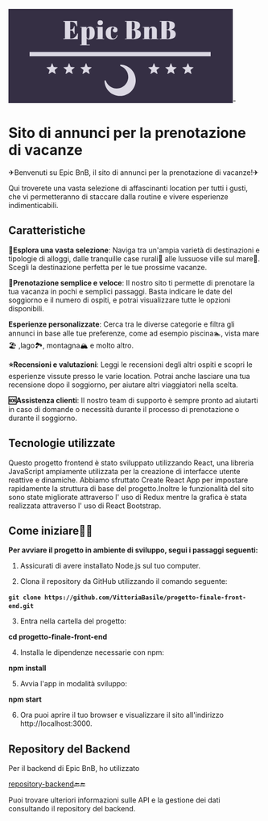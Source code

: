 ![Epic BnB Logo](./src/assets/logo_epic_bnb2.png)-

# Sito di annunci per la prenotazione di vacanze

✈Benvenuti su Epic BnB, il sito di annunci per la prenotazione di vacanze!✈

Qui troverete una vasta selezione di affascinanti location per tutti i gusti, che vi permetteranno di staccare dalla routine e vivere esperienze indimenticabili.

## Caratteristiche

**🔎Esplora una vasta selezione**: Naviga tra un'ampia varietà di destinazioni e tipologie di alloggi, dalle tranquille case rurali🏡 alle lussuose ville sul mare🌅. Scegli la destinazione perfetta per le tue prossime vacanze.

**📅Prenotazione semplice e veloce**: Il nostro sito ti permette di prenotare la tua vacanza in pochi e semplici passaggi. Basta indicare le date del soggiorno e il numero di ospiti, e potrai visualizzare tutte le opzioni disponibili.

**Esperienze personalizzate**: Cerca tra le diverse categorie e filtra gli annunci in base alle tue preferenze, come ad esempio piscina🏊, vista mare🏖 ,lago🏞, montagna🏔 e molto altro.

**⭐Recensioni e valutazioni**: Leggi le recensioni degli altri ospiti e scopri le esperienze vissute presso le varie location. Potrai anche lasciare una tua recensione dopo il soggiorno, per aiutare altri viaggiatori nella scelta.

**🆘Assistenza clienti**: Il nostro team di supporto è sempre pronto ad aiutarti in caso di domande o necessità durante il processo di prenotazione o durante il soggiorno.

## Tecnologie utilizzate

Questo progetto frontend è stato sviluppato utilizzando React, una libreria JavaScript ampiamente utilizzata per la creazione di interfacce utente reattive e dinamiche. Abbiamo sfruttato Create React App per impostare rapidamente la struttura di base del progetto.Inoltre le funzionalità del sito sono state migliorate attraverso l' uso di Redux mentre la grafica è stata realizzata attraverso l' uso di React Bootstrap.

## Come iniziare👨‍💻

**Per avviare il progetto in ambiente di sviluppo, segui i passaggi seguenti:**

1.  Assicurati di avere installato Node.js sul tuo computer.

2.  Clona il repository da GitHub utilizzando il comando seguente:

**`git clone https://github.com/VittoriaBasile/progetto-finale-front-end.git`**

3.  Entra nella cartella del progetto:

**cd progetto-finale-front-end**

4.  Installa le dipendenze necessarie con npm:

**npm install**

5.  Avvia l'app in modalità sviluppo:

**npm start**

6.  Ora puoi aprire il tuo browser e visualizzare il sito all'indirizzo http://localhost:3000.

## Repository del Backend

Per il backend di Epic BnB, ho utilizzato

[repository-backend](https://github.com/VittoriaBasile/EPIC_BNB)🔙🔚

Puoi trovare ulteriori informazioni sulle API e la gestione dei dati consultando il repository del backend.
